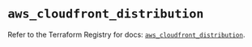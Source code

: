 # `aws_cloudfront_distribution`

Refer to the Terraform Registry for docs: [`aws_cloudfront_distribution`](https://registry.terraform.io/providers/hashicorp/aws/6.19.0/docs/resources/cloudfront_distribution).
